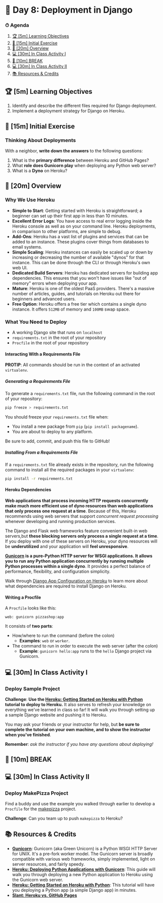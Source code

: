 # 📜 Day 8: Deployment in Django

### ⏱ Agenda

1. [🏆 [5m] Learning Objectives](#%F0%9F%8F%86-5m-Learning-Objectives)
2. [🏁 [15m] Initial Exercise](#%F0%9F%8F%81-15m-Initial-Exercise)
3. [📖 [20m] Overview](#%F0%9F%93%96-20m-Overview)
4. [💻 [30m] In Class Activity I](#%F0%9F%92%BB-30m-In-Class-Activity-I)
5. [🌴 [10m] BREAK](#%F0%9F%8C%B4-10m-BREAK)
6. [💻 [30m] In Class Activity II](#%F0%9F%92%BB-30m-In-Class-Activity-II)
7. [📚 Resources & Credits](#%F0%9F%93%9A-Resources--Credits)

## 🏆 [5m] Learning Objectives

1. Identify and describe the different files required for Django deployment.
1. Implement a deployment strategy for Django on Heroku.

## 🏁 [15m] Initial Exercise

### Thinking About Deployments

With a neighbor, **write down the answers** to the following questions:

1. What is the **primary difference** between Heroku and GitHub Pages?
2. What **role does Gunicorn play** when deploying any Python web server?
3. What is a **Dyno** on Heroku?

## 📖 [20m] Overview

### Why We Use Heroku

- **Simple to Start**: Getting started with Heroku is straightforward; a beginner can set up their first app in less than 10 minutes.
- **Excellent Error Logs**: You have access to real error logging inside the Heroku console as well as on your command line. Heroku deployments, in comparison to other platforms, are simple to debug.
- **Add-Ons**: Heroku has a vast list of plugins and services that can be added to an instance. These plugins cover things from databases to email systems.
- **Simple Scaling**: Heroku instances can easily be scaled up or down by increasing or decreasing the number of available "dynos" for that instance. This can be done through the CLI or through Heroku's own web UI.
- **Dedicated Build Servers**: Heroku has dedicated servers for building app dependencies. This ensures that you won't have issues like "out of memory" errors when deploying your app.
- **Mature**: Heroku is one of the oldest PaaS providers. There's a massive number of articles, guides, and tutorials on Heroku out there for beginners and advanced users.
- **Free Option**: Heroku offers a free tier which contains a single dyno instance. It offers `512MB` of memory and `100MB` swap space.

### What You Need to Deploy

- A working Django site that runs on `localhost`
- `requirements.txt` in the root of your repository
- `Procfile` in the root of your repository

#### Interacting With a Requirements File

**PROTIP**: All commands should be run in the context of an activated `virtualenv`.

##### Generating a Requirements File

To generate a `requirements.txt` file, run the following command in the root of your repository:

```bash
pip freeze > requirements.txt
```

You should freeze your `requirements.txt` file when:

- You install a new package from `pip` (`pip install packagename`).
- You are about to deploy to any platform.

Be sure to add, commit, and push this file to GitHub!

##### Installing From a Requirements File

If a `requirements.txt` file already exists in the repository, run the following command to install all the required packages in your `virtualenv`:

```bash
pip install -r requirements.txt
```

#### Heroku Dependencies

**Web applications that process incoming HTTP requests concurrently make much more efficient use of dyno resources than web applications that only process one request at a time**. Because of this, Heroku recommends using web servers that support *concurrent request processing* whenever developing and running production services.

The Django and Flask web frameworks feature convenient built-in web servers,but **these blocking servers only process a single request at a time**. If you deploy with one of these servers on Heroku, your dyno resources will be **underutilized** and your application will **feel unresponsive**.

**[Gunicorn] is a pure-Python HTTP server for WSGI applications. It allows you to run any Python application concurrently by running multiple Python processes within a single dyno**. It provides a perfect balance of performance, flexibility, and configuration simplicity.

Walk through [Django App Configuration on Heroku](https://devcenter.heroku.com/articles/django-app-configuration) to learn more about what dependencies are required to install Django on Heroku.

#### Writing a Procfile

A `Procfile` looks like this:

```Procfile
web: gunicorn pizzashop:app
```

It consists of **two parts**:

* How/where to run the command (before the colon)
    * **Examples**: `web` or `worker`.
* The command to run in order to execute the web server (after the colon)
    * **Example**: `gunicorn hello:app` runs to the `hello` Django project via Gunicorn.




## 💻 [30m] In Class Activity I

### Deploy Sample Project

**Challenge**: **Use the [Heroku: Getting Started on Heroku with Python] tutorial to deploy to Heroku.** It also serves to refresh your knowledge on everything we've learned in class so far! It will walk you through setting up a sample Django website and pushing it to Heroku.

You may ask your friends or your instructor for help, but **be sure to complete the tutorial on your own machine, and to show the instructor when you've finished**.

**Remember**: *ask the instructor if you have any questions about deploying!*


## 🌴 [10m] BREAK

## 💻 [30m] In Class Activity II

### Deploy MakePizza Project

Find a buddy and use the example you walked through earlier to develop a `Procfile` for the [makepizza](https://github.com/droxey/makepizza) project.

**Challenge**: Can you team up to push `makepizza` to Heroku?

## 📚 Resources & Credits

- **[Gunicorn]**: Gunicorn (aka Green Unicorn) is a Python WSGI HTTP Server for UNIX. It's a pre-fork worker model. The Gunicorn server is broadly compatible with various web frameworks, simply implemented, light on server resources, and fairly speedy.
- **[Heroku: Deploying Python Applications with Gunicorn]**: This guide will walk you through deploying a new Python application to Heroku using the Gunicorn web server.
- **[Heroku: Getting Started on Heroku with Python]**: This tutorial will have you deploying a Python app (a simple Django app) in minutes.
- **[Slant: Heroku vs. GitHub Pages](https://www.slant.co/versus/11233/13313/~heroku_vs_github-pages)**

[Gunicorn]: https://gunicorn.org/
[Heroku: Deploying Python Applications with Gunicorn]: https://devcenter.heroku.com/articles/python-gunicorn
[Heroku: Getting Started on Heroku with Python]: https://devcenter.heroku.com/articles/getting-started-with-python
